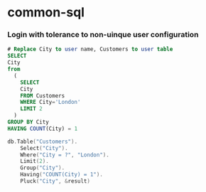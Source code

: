 common-sql
==========
### Login with tolerance to non-uinque user configuration
```sql
# Replace City to user name, Customers to user table
SELECT 
City
from 
  (
    SELECT 
    City
    FROM Customers 
    WHERE City='London'
    LIMIT 2
  )
GROUP BY City
HAVING COUNT(City) = 1
```
```go
db.Table("Customers").
    Select("City").
    Where("City = ?", "London").
    Limit(2).
    Group("City").
    Having("COUNT(City) = 1").
    Pluck("City", &result)
```
